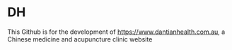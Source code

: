 # DH
This Github is for the development of https://www.dantianhealth.com.au, a Chinese medicine and acupuncture clinic website
